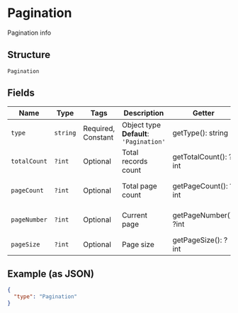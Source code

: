 
# Pagination

Pagination info

## Structure

`Pagination`

## Fields

| Name | Type | Tags | Description | Getter | Setter |
|  --- | --- | --- | --- | --- | --- |
| `type` | `string` | Required, Constant | Object type<br>**Default**: `'Pagination'` | getType(): string | setType(string type): void |
| `totalCount` | `?int` | Optional | Total records count | getTotalCount(): ?int | setTotalCount(?int totalCount): void |
| `pageCount` | `?int` | Optional | Total page count | getPageCount(): ?int | setPageCount(?int pageCount): void |
| `pageNumber` | `?int` | Optional | Current page | getPageNumber(): ?int | setPageNumber(?int pageNumber): void |
| `pageSize` | `?int` | Optional | Page size | getPageSize(): ?int | setPageSize(?int pageSize): void |

## Example (as JSON)

```json
{
  "type": "Pagination"
}
```

